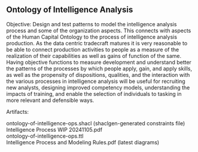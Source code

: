 ## Ontology of Intelligence Analysis

<p>Objective: Design and test patterns to model the intelligence analysis process and some of the organization aspects.  This connects with aspects of the Human Capital Ontology to the process of intelligence analysis production.  As the data centric tradecraft matures it is very reasonable to be able to connect production activities to people as a measure of the realization of their capabilities as well as gains of function of the same.  Having objective functions to measure development and understand better the patterns of the processes by which people apply, gain, and apply skills, as well as the propensity of dispositions, qualities, and the interaction with the various processes in intelligence analysis will be useful for recruiting new analysts, designing improved competency models, understanding the impacts of training, and enable the selection of individuals to tasking in more relevant and defensible ways.</p>

<p>Artifacts:</p>
ontology-of-intelligence-ops.shacl (shaclgen-generated constraints file)<br/>
Intelligence Process WIP 20241105.pdf<br/>	
ontology-of-intelligence-ops.ttl<br/>
Intelligence Process and Modeling Rules.pdf (latest diagrams)



